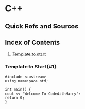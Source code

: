# C++


## Quick Refs and Sources 

## Index of Contents

1. [Template to start](#1)


### Template to Start{#1}

```
#include <iostream>
using namespace std;

int main() {
cout << "Welcome To CodeWithHarry";
return 0;
}

```



